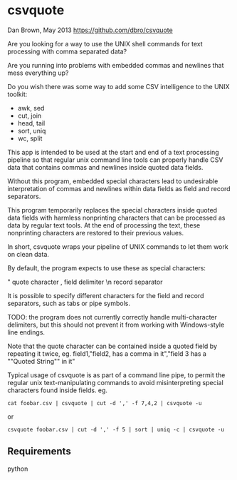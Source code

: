 csvquote
========

Dan Brown, May 2013
https://github.com/dbro/csvquote

Are you looking for a way to use the UNIX shell commands for text processing
with comma separated data?

Are you running into problems with embedded commas and newlines that mess
everything up?

Do you wish there was some way to add some CSV intelligence to the UNIX toolkit:

* awk, sed
* cut, join
* head, tail
* sort, uniq
* wc, split

This app is intended to be used at the start and end of a text processing 
pipeline so that regular unix command line tools can properly handle CSV data
that contains commas and newlines inside quoted data fields.

Without this program, embedded special characters lead to undesirable interpretation
of commas and newlines within data fields as field and record separators.

This program temporarily replaces the special characters inside quoted data fields
with harmless nonprinting characters that can be processed as data by regular text
tools. At the end of processing the text, these nonprinting characters are
restored to their previous values.

In short, csvquote wraps your pipeline of UNIX commands to let them work on clean data.

By default, the program expects to use these as special characters:

" quote character
, field delimiter
\n record separator

It is possible to specify different characters for the field and record separators,
such as tabs or pipe symbols.

TODO: the program does not currently correctly handle multi-character delimiters,
but this should not prevent it from working with Windows-style line endings.

Note that the quote character can be contained inside a quoted field
by repeating it twice, eg.
field1,"field2, has a comma in it","field 3 has a ""Quoted String"" in it"

Typical usage of csvquote is as part of a command line pipe, to permit
the regular unix text-manipulating commands to avoid misinterpreting
special characters found inside fields. eg.

    cat foobar.csv | csvquote | cut -d ',' -f 7,4,2 | csvquote -u

or

    csvquote foobar.csv | cut -d ',' -f 5 | sort | uniq -c | csvquote -u

Requirements
------------

python
